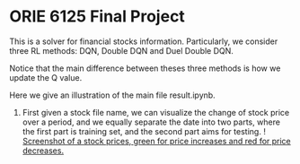 # ORIE 6125 Final Project

This is a solver for financial stocks information. Particularly, we consider three RL methods: DQN, Double DQN and Duel Double DQN.

Notice that the main difference between theses three methods is how we update the Q value.

Here we give an illustration of the main file result.ipynb.

1. First given a stock file name, we can visualize the change of stock price over a period, and we equally separate the date into two parts, where the first part is training set, and the second part aims for testing.
! [Screenshot of a stock prices, green for price increases and red for price decreases.](http)

